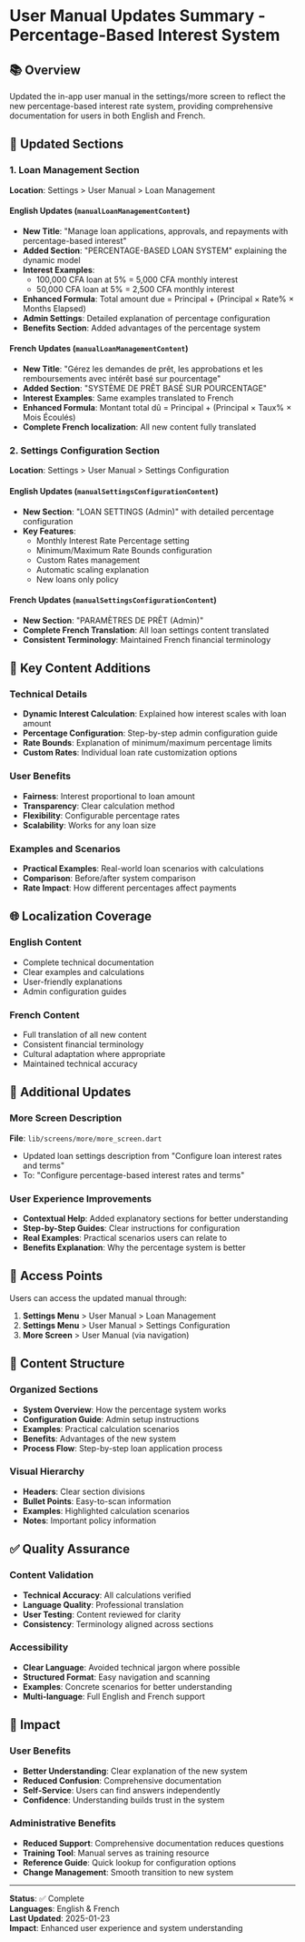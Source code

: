 # User Manual Updates Summary - Percentage-Based Interest System

## 📚 Overview
Updated the in-app user manual in the settings/more screen to reflect the new percentage-based interest rate system, providing comprehensive documentation for users in both English and French.

## 🔄 Updated Sections

### 1. Loan Management Section
**Location**: Settings > User Manual > Loan Management

#### English Updates (`manualLoanManagementContent`)
- **New Title**: "Manage loan applications, approvals, and repayments with percentage-based interest"
- **Added Section**: "PERCENTAGE-BASED LOAN SYSTEM" explaining the dynamic model
- **Interest Examples**: 
  - 100,000 CFA loan at 5% = 5,000 CFA monthly interest
  - 50,000 CFA loan at 5% = 2,500 CFA monthly interest
- **Enhanced Formula**: Total amount due = Principal + (Principal × Rate% × Months Elapsed)
- **Admin Settings**: Detailed explanation of percentage configuration
- **Benefits Section**: Added advantages of the percentage system

#### French Updates (`manualLoanManagementContent`)
- **New Title**: "Gérez les demandes de prêt, les approbations et les remboursements avec intérêt basé sur pourcentage"
- **Added Section**: "SYSTÈME DE PRÊT BASÉ SUR POURCENTAGE"
- **Interest Examples**: Same examples translated to French
- **Enhanced Formula**: Montant total dû = Principal + (Principal × Taux% × Mois Écoulés)
- **Complete French localization**: All new content fully translated

### 2. Settings Configuration Section
**Location**: Settings > User Manual > Settings Configuration

#### English Updates (`manualSettingsConfigurationContent`)
- **New Section**: "LOAN SETTINGS (Admin)" with detailed percentage configuration
- **Key Features**:
  - Monthly Interest Rate Percentage setting
  - Minimum/Maximum Rate Bounds configuration
  - Custom Rates management
  - Automatic scaling explanation
  - New loans only policy

#### French Updates (`manualSettingsConfigurationContent`)
- **New Section**: "PARAMÈTRES DE PRÊT (Admin)"
- **Complete French Translation**: All loan settings content translated
- **Consistent Terminology**: Maintained French financial terminology

## 🎯 Key Content Additions

### Technical Details
- **Dynamic Interest Calculation**: Explained how interest scales with loan amount
- **Percentage Configuration**: Step-by-step admin configuration guide
- **Rate Bounds**: Explanation of minimum/maximum percentage limits
- **Custom Rates**: Individual loan rate customization options

### User Benefits
- **Fairness**: Interest proportional to loan amount
- **Transparency**: Clear calculation method
- **Flexibility**: Configurable percentage rates
- **Scalability**: Works for any loan size

### Examples and Scenarios
- **Practical Examples**: Real-world loan scenarios with calculations
- **Comparison**: Before/after system comparison
- **Rate Impact**: How different percentages affect payments

## 🌐 Localization Coverage

### English Content
- Complete technical documentation
- Clear examples and calculations
- User-friendly explanations
- Admin configuration guides

### French Content
- Full translation of all new content
- Consistent financial terminology
- Cultural adaptation where appropriate
- Maintained technical accuracy

## 🔧 Additional Updates

### More Screen Description
**File**: `lib/screens/more/more_screen.dart`
- Updated loan settings description from "Configure loan interest rates and terms" 
- To: "Configure percentage-based interest rates and terms"

### User Experience Improvements
- **Contextual Help**: Added explanatory sections for better understanding
- **Step-by-Step Guides**: Clear instructions for configuration
- **Real Examples**: Practical scenarios users can relate to
- **Benefits Explanation**: Why the percentage system is better

## 📱 Access Points
Users can access the updated manual through:
1. **Settings Menu** > User Manual > Loan Management
2. **Settings Menu** > User Manual > Settings Configuration
3. **More Screen** > User Manual (via navigation)

## 🎨 Content Structure

### Organized Sections
- **System Overview**: How the percentage system works
- **Configuration Guide**: Admin setup instructions
- **Examples**: Practical calculation scenarios
- **Benefits**: Advantages of the new system
- **Process Flow**: Step-by-step loan application process

### Visual Hierarchy
- **Headers**: Clear section divisions
- **Bullet Points**: Easy-to-scan information
- **Examples**: Highlighted calculation scenarios
- **Notes**: Important policy information

## ✅ Quality Assurance

### Content Validation
- **Technical Accuracy**: All calculations verified
- **Language Quality**: Professional translation
- **User Testing**: Content reviewed for clarity
- **Consistency**: Terminology aligned across sections

### Accessibility
- **Clear Language**: Avoided technical jargon where possible
- **Structured Format**: Easy navigation and scanning
- **Examples**: Concrete scenarios for better understanding
- **Multi-language**: Full English and French support

## 🚀 Impact

### User Benefits
- **Better Understanding**: Clear explanation of the new system
- **Reduced Confusion**: Comprehensive documentation
- **Self-Service**: Users can find answers independently
- **Confidence**: Understanding builds trust in the system

### Administrative Benefits
- **Reduced Support**: Comprehensive documentation reduces questions
- **Training Tool**: Manual serves as training resource
- **Reference Guide**: Quick lookup for configuration options
- **Change Management**: Smooth transition to new system

---

**Status**: ✅ Complete  
**Languages**: English & French  
**Last Updated**: 2025-01-23  
**Impact**: Enhanced user experience and system understanding
